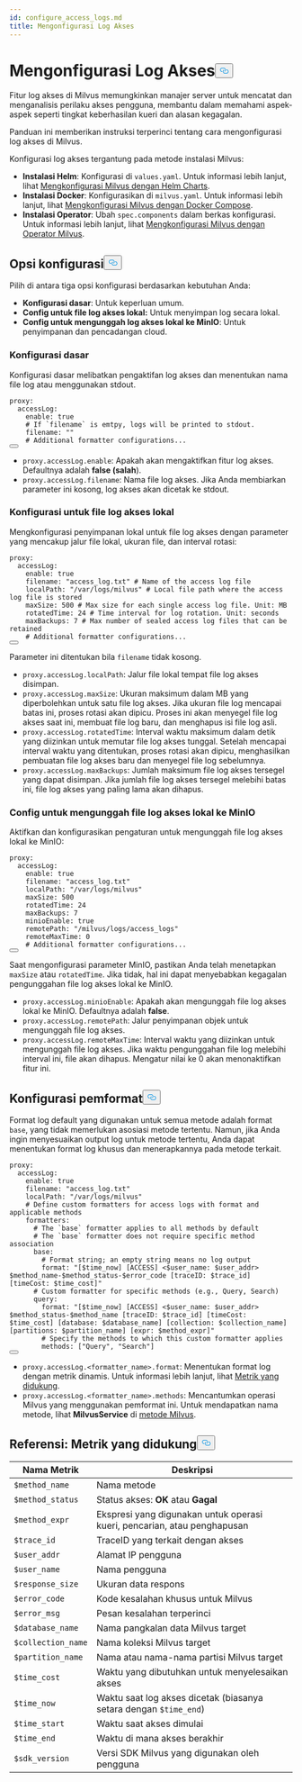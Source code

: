 ```yaml
---
id: configure_access_logs.md
title: Mengonfigurasi Log Akses
---
```

<h1 id="Configure-Access-Logs" class="common-anchor-header">Mengonfigurasi Log Akses<button data-href="#Configure-Access-Logs" class="anchor-icon" translate="no">
      <svg translate="no"
        aria-hidden="true"
        focusable="false"
        height="20"
        version="1.1"
        viewBox="0 0 16 16"
        width="16"
      >
        <path
          fill="#0092E4"
          fill-rule="evenodd"
          d="M4 9h1v1H4c-1.5 0-3-1.69-3-3.5S2.55 3 4 3h4c1.45 0 3 1.69 3 3.5 0 1.41-.91 2.72-2 3.25V8.59c.58-.45 1-1.27 1-2.09C10 5.22 8.98 4 8 4H4c-.98 0-2 1.22-2 2.5S3 9 4 9zm9-3h-1v1h1c1 0 2 1.22 2 2.5S13.98 12 13 12H9c-.98 0-2-1.22-2-2.5 0-.83.42-1.64 1-2.09V6.25c-1.09.53-2 1.84-2 3.25C6 11.31 7.55 13 9 13h4c1.45 0 3-1.69 3-3.5S14.5 6 13 6z"
        ></path>
      </svg>
    </button></h1><p>Fitur log akses di Milvus memungkinkan manajer server untuk mencatat dan menganalisis perilaku akses pengguna, membantu dalam memahami aspek-aspek seperti tingkat keberhasilan kueri dan alasan kegagalan.</p>
<p>Panduan ini memberikan instruksi terperinci tentang cara mengonfigurasi log akses di Milvus.</p>
<p>Konfigurasi log akses tergantung pada metode instalasi Milvus:</p>
<ul>
<li><strong>Instalasi Helm</strong>: Konfigurasi di <code translate="no">values.yaml</code>. Untuk informasi lebih lanjut, lihat <a href="/docs/id/configure-helm.md">Mengkonfigurasi Milvus dengan Helm Charts</a>.</li>
<li><strong>Instalasi Docker</strong>: Konfigurasikan di <code translate="no">milvus.yaml</code>. Untuk informasi lebih lanjut, lihat <a href="/docs/id/configure-docker.md">Mengkonfigurasi Milvus dengan Docker Compose</a>.</li>
<li><strong>Instalasi Operator</strong>: Ubah <code translate="no">spec.components</code> dalam berkas konfigurasi. Untuk informasi lebih lanjut, lihat <a href="/docs/id/configure_operator.md">Mengkonfigurasi Milvus dengan Operator Milvus</a>.</li>
</ul>
<h2 id="Configuration-options" class="common-anchor-header">Opsi konfigurasi<button data-href="#Configuration-options" class="anchor-icon" translate="no">
      <svg translate="no"
        aria-hidden="true"
        focusable="false"
        height="20"
        version="1.1"
        viewBox="0 0 16 16"
        width="16"
      >
        <path
          fill="#0092E4"
          fill-rule="evenodd"
          d="M4 9h1v1H4c-1.5 0-3-1.69-3-3.5S2.55 3 4 3h4c1.45 0 3 1.69 3 3.5 0 1.41-.91 2.72-2 3.25V8.59c.58-.45 1-1.27 1-2.09C10 5.22 8.98 4 8 4H4c-.98 0-2 1.22-2 2.5S3 9 4 9zm9-3h-1v1h1c1 0 2 1.22 2 2.5S13.98 12 13 12H9c-.98 0-2-1.22-2-2.5 0-.83.42-1.64 1-2.09V6.25c-1.09.53-2 1.84-2 3.25C6 11.31 7.55 13 9 13h4c1.45 0 3-1.69 3-3.5S14.5 6 13 6z"
        ></path>
      </svg>
    </button></h2><p>Pilih di antara tiga opsi konfigurasi berdasarkan kebutuhan Anda:</p>
<ul>
<li><strong>Konfigurasi dasar</strong>: Untuk keperluan umum.</li>
<li><strong>Config untuk file log akses lokal:</strong> Untuk menyimpan log secara lokal.</li>
<li><strong>Config untuk mengunggah log akses lokal ke MinIO</strong>: Untuk penyimpanan dan pencadangan cloud.</li>
</ul>
<h3 id="Base-config" class="common-anchor-header">Konfigurasi dasar</h3><p>Konfigurasi dasar melibatkan pengaktifan log akses dan menentukan nama file log atau menggunakan stdout.</p>
<pre><code translate="no" class="language-yaml"><span class="hljs-attr">proxy:</span>
  <span class="hljs-attr">accessLog:</span>
    <span class="hljs-attr">enable:</span> <span class="hljs-literal">true</span>
    <span class="hljs-comment"># If `filename` is emtpy, logs will be printed to stdout.</span>
    <span class="hljs-attr">filename:</span> <span class="hljs-string">&quot;&quot;</span>
    <span class="hljs-comment"># Additional formatter configurations...</span>
<button class="copy-code-btn"></button></code></pre>
<ul>
<li><code translate="no">proxy.accessLog.enable</code>: Apakah akan mengaktifkan fitur log akses. Defaultnya adalah <strong>false (salah</strong>).</li>
<li><code translate="no">proxy.accessLog.filename</code>: Nama file log akses. Jika Anda membiarkan parameter ini kosong, log akses akan dicetak ke stdout.</li>
</ul>
<h3 id="Config-for-local-access-log-files" class="common-anchor-header">Konfigurasi untuk file log akses lokal</h3><p>Mengkonfigurasi penyimpanan lokal untuk file log akses dengan parameter yang mencakup jalur file lokal, ukuran file, dan interval rotasi:</p>
<pre><code translate="no" class="language-yaml"><span class="hljs-attr">proxy:</span>
  <span class="hljs-attr">accessLog:</span>
    <span class="hljs-attr">enable:</span> <span class="hljs-literal">true</span>
    <span class="hljs-attr">filename:</span> <span class="hljs-string">&quot;access_log.txt&quot;</span> <span class="hljs-comment"># Name of the access log file</span>
    <span class="hljs-attr">localPath:</span> <span class="hljs-string">&quot;/var/logs/milvus&quot;</span> <span class="hljs-comment"># Local file path where the access log file is stored</span>
    <span class="hljs-attr">maxSize:</span> <span class="hljs-number">500</span> <span class="hljs-comment"># Max size for each single access log file. Unit: MB</span>
    <span class="hljs-attr">rotatedTime:</span> <span class="hljs-number">24</span> <span class="hljs-comment"># Time interval for log rotation. Unit: seconds</span>
    <span class="hljs-attr">maxBackups:</span> <span class="hljs-number">7</span> <span class="hljs-comment"># Max number of sealed access log files that can be retained</span>
    <span class="hljs-comment"># Additional formatter configurations...</span>
<button class="copy-code-btn"></button></code></pre>
<p>Parameter ini ditentukan bila <code translate="no">filename</code> tidak kosong.</p>
<ul>
<li><code translate="no">proxy.accessLog.localPath</code>: Jalur file lokal tempat file log akses disimpan.</li>
<li><code translate="no">proxy.accessLog.maxSize</code>: Ukuran maksimum dalam MB yang diperbolehkan untuk satu file log akses. Jika ukuran file log mencapai batas ini, proses rotasi akan dipicu. Proses ini akan menyegel file log akses saat ini, membuat file log baru, dan menghapus isi file log asli.</li>
<li><code translate="no">proxy.accessLog.rotatedTime</code>: Interval waktu maksimum dalam detik yang diizinkan untuk memutar file log akses tunggal. Setelah mencapai interval waktu yang ditentukan, proses rotasi akan dipicu, menghasilkan pembuatan file log akses baru dan menyegel file log sebelumnya.</li>
<li><code translate="no">proxy.accessLog.maxBackups</code>: Jumlah maksimum file log akses tersegel yang dapat disimpan. Jika jumlah file log akses tersegel melebihi batas ini, file log akses yang paling lama akan dihapus.</li>
</ul>
<h3 id="Config-for-uploading-local-access-log-files-to-MinIO" class="common-anchor-header">Config untuk mengunggah file log akses lokal ke MinIO</h3><p>Aktifkan dan konfigurasikan pengaturan untuk mengunggah file log akses lokal ke MinIO:</p>
<pre><code translate="no" class="language-yaml"><span class="hljs-attr">proxy:</span>
  <span class="hljs-attr">accessLog:</span>
    <span class="hljs-attr">enable:</span> <span class="hljs-literal">true</span>
    <span class="hljs-attr">filename:</span> <span class="hljs-string">&quot;access_log.txt&quot;</span>
    <span class="hljs-attr">localPath:</span> <span class="hljs-string">&quot;/var/logs/milvus&quot;</span>
    <span class="hljs-attr">maxSize:</span> <span class="hljs-number">500</span>
    <span class="hljs-attr">rotatedTime:</span> <span class="hljs-number">24</span> 
    <span class="hljs-attr">maxBackups:</span> <span class="hljs-number">7</span>
    <span class="hljs-attr">minioEnable:</span> <span class="hljs-literal">true</span>
    <span class="hljs-attr">remotePath:</span> <span class="hljs-string">&quot;/milvus/logs/access_logs&quot;</span>
    <span class="hljs-attr">remoteMaxTime:</span> <span class="hljs-number">0</span>
    <span class="hljs-comment"># Additional formatter configurations...</span>
<button class="copy-code-btn"></button></code></pre>
<p>Saat mengonfigurasi parameter MinIO, pastikan Anda telah menetapkan <code translate="no">maxSize</code> atau <code translate="no">rotatedTime</code>. Jika tidak, hal ini dapat menyebabkan kegagalan pengunggahan file log akses lokal ke MinIO.</p>
<ul>
<li><code translate="no">proxy.accessLog.minioEnable</code>: Apakah akan mengunggah file log akses lokal ke MinIO. Defaultnya adalah <strong>false</strong>.</li>
<li><code translate="no">proxy.accessLog.remotePath</code>: Jalur penyimpanan objek untuk mengunggah file log akses.</li>
<li><code translate="no">proxy.accessLog.remoteMaxTime</code>: Interval waktu yang diizinkan untuk mengunggah file log akses. Jika waktu pengunggahan file log melebihi interval ini, file akan dihapus. Mengatur nilai ke 0 akan menonaktifkan fitur ini.</li>
</ul>
<h2 id="Formatter-config" class="common-anchor-header">Konfigurasi pemformat<button data-href="#Formatter-config" class="anchor-icon" translate="no">
      <svg translate="no"
        aria-hidden="true"
        focusable="false"
        height="20"
        version="1.1"
        viewBox="0 0 16 16"
        width="16"
      >
        <path
          fill="#0092E4"
          fill-rule="evenodd"
          d="M4 9h1v1H4c-1.5 0-3-1.69-3-3.5S2.55 3 4 3h4c1.45 0 3 1.69 3 3.5 0 1.41-.91 2.72-2 3.25V8.59c.58-.45 1-1.27 1-2.09C10 5.22 8.98 4 8 4H4c-.98 0-2 1.22-2 2.5S3 9 4 9zm9-3h-1v1h1c1 0 2 1.22 2 2.5S13.98 12 13 12H9c-.98 0-2-1.22-2-2.5 0-.83.42-1.64 1-2.09V6.25c-1.09.53-2 1.84-2 3.25C6 11.31 7.55 13 9 13h4c1.45 0 3-1.69 3-3.5S14.5 6 13 6z"
        ></path>
      </svg>
    </button></h2><p>Format log default yang digunakan untuk semua metode adalah format <code translate="no">base</code>, yang tidak memerlukan asosiasi metode tertentu. Namun, jika Anda ingin menyesuaikan output log untuk metode tertentu, Anda dapat menentukan format log khusus dan menerapkannya pada metode terkait.</p>
<pre><code translate="no" class="language-yaml"><span class="hljs-attr">proxy:</span>
  <span class="hljs-attr">accessLog:</span>
    <span class="hljs-attr">enable:</span> <span class="hljs-literal">true</span>
    <span class="hljs-attr">filename:</span> <span class="hljs-string">&quot;access_log.txt&quot;</span>
    <span class="hljs-attr">localPath:</span> <span class="hljs-string">&quot;/var/logs/milvus&quot;</span>
    <span class="hljs-comment"># Define custom formatters for access logs with format and applicable methods</span>
    <span class="hljs-attr">formatters:</span>
      <span class="hljs-comment"># The `base` formatter applies to all methods by default</span>
      <span class="hljs-comment"># The `base` formatter does not require specific method association</span>
      <span class="hljs-attr">base:</span> 
        <span class="hljs-comment"># Format string; an empty string means no log output</span>
        <span class="hljs-attr">format:</span> <span class="hljs-string">&quot;[$time_now] [ACCESS] &lt;$user_name: $user_addr&gt; $method_name-$method_status-$error_code [traceID: $trace_id] [timeCost: $time_cost]&quot;</span>
      <span class="hljs-comment"># Custom formatter for specific methods (e.g., Query, Search)</span>
      <span class="hljs-attr">query:</span> 
        <span class="hljs-attr">format:</span> <span class="hljs-string">&quot;[$time_now] [ACCESS] &lt;$user_name: $user_addr&gt; $method_status-$method_name [traceID: $trace_id] [timeCost: $time_cost] [database: $database_name] [collection: $collection_name] [partitions: $partition_name] [expr: $method_expr]&quot;</span>
        <span class="hljs-comment"># Specify the methods to which this custom formatter applies</span>
        <span class="hljs-attr">methods:</span> [<span class="hljs-string">&quot;Query&quot;</span>, <span class="hljs-string">&quot;Search&quot;</span>]
<button class="copy-code-btn"></button></code></pre>
<ul>
<li><code translate="no">proxy.accessLog.&lt;formatter_name&gt;.format</code>: Menentukan format log dengan metrik dinamis. Untuk informasi lebih lanjut, lihat <a href="#reference-supported-metrics">Metrik yang didukung</a>.</li>
<li><code translate="no">proxy.accessLog.&lt;formatter_name&gt;.methods</code>: Mencantumkan operasi Milvus yang menggunakan pemformat ini. Untuk mendapatkan nama metode, lihat <strong>MilvusService</strong> di <a href="https://github.com/milvus-io/milvus-proto/blob/master/proto/milvus.proto">metode Milvus</a>.</li>
</ul>
<h2 id="Reference-Supported-metrics" class="common-anchor-header">Referensi: Metrik yang didukung<button data-href="#Reference-Supported-metrics" class="anchor-icon" translate="no">
      <svg translate="no"
        aria-hidden="true"
        focusable="false"
        height="20"
        version="1.1"
        viewBox="0 0 16 16"
        width="16"
      >
        <path
          fill="#0092E4"
          fill-rule="evenodd"
          d="M4 9h1v1H4c-1.5 0-3-1.69-3-3.5S2.55 3 4 3h4c1.45 0 3 1.69 3 3.5 0 1.41-.91 2.72-2 3.25V8.59c.58-.45 1-1.27 1-2.09C10 5.22 8.98 4 8 4H4c-.98 0-2 1.22-2 2.5S3 9 4 9zm9-3h-1v1h1c1 0 2 1.22 2 2.5S13.98 12 13 12H9c-.98 0-2-1.22-2-2.5 0-.83.42-1.64 1-2.09V6.25c-1.09.53-2 1.84-2 3.25C6 11.31 7.55 13 9 13h4c1.45 0 3-1.69 3-3.5S14.5 6 13 6z"
        ></path>
      </svg>
    </button></h2><table>
<thead>
<tr><th>Nama Metrik</th><th>Deskripsi</th></tr>
</thead>
<tbody>
<tr><td><code translate="no">$method_name</code></td><td>Nama metode</td></tr>
<tr><td><code translate="no">$method_status</code></td><td>Status akses: <strong>OK</strong> atau <strong>Gagal</strong></td></tr>
<tr><td><code translate="no">$method_expr</code></td><td>Ekspresi yang digunakan untuk operasi kueri, pencarian, atau penghapusan</td></tr>
<tr><td><code translate="no">$trace_id</code></td><td>TraceID yang terkait dengan akses</td></tr>
<tr><td><code translate="no">$user_addr</code></td><td>Alamat IP pengguna</td></tr>
<tr><td><code translate="no">$user_name</code></td><td>Nama pengguna</td></tr>
<tr><td><code translate="no">$response_size</code></td><td>Ukuran data respons</td></tr>
<tr><td><code translate="no">$error_code</code></td><td>Kode kesalahan khusus untuk Milvus</td></tr>
<tr><td><code translate="no">$error_msg</code></td><td>Pesan kesalahan terperinci</td></tr>
<tr><td><code translate="no">$database_name</code></td><td>Nama pangkalan data Milvus target</td></tr>
<tr><td><code translate="no">$collection_name</code></td><td>Nama koleksi Milvus target</td></tr>
<tr><td><code translate="no">$partition_name</code></td><td>Nama atau nama-nama partisi Milvus target</td></tr>
<tr><td><code translate="no">$time_cost</code></td><td>Waktu yang dibutuhkan untuk menyelesaikan akses</td></tr>
<tr><td><code translate="no">$time_now</code></td><td>Waktu saat log akses dicetak (biasanya setara dengan <code translate="no">$time_end</code>)</td></tr>
<tr><td><code translate="no">$time_start</code></td><td>Waktu saat akses dimulai</td></tr>
<tr><td><code translate="no">$time_end</code></td><td>Waktu di mana akses berakhir</td></tr>
<tr><td><code translate="no">$sdk_version</code></td><td>Versi SDK Milvus yang digunakan oleh pengguna</td></tr>
</tbody>
</table>
